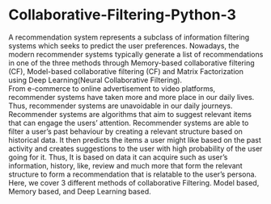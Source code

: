# Collaborative-Filtering-Python-3
A recommendation system represents a subclass of information filtering systems which seeks to predict the user preferences. Nowadays, the modern recommender systems typically generate a list of recommendations in one of the three methods through Memory-based collaborative filtering (CF), Model-based collaborative filtering (CF) and Matrix Factorization using Deep Learning(Neural Collaborative Filtering).
<br />
From e-commerce to online advertisement to video platforms, recommender systems have taken more and more place in our daily lives. Thus, recommender systems are unavoidable in our daily journeys. Recommender systems are algorithms that aim to suggest relevant items that can engage the users’ attention. Recommender systems are able to filter a user’s past behaviour by creating a relevant structure based on historical data. It then predicts the items a user might like based on the past activity and creates suggestions to the user with high probability of the user going for it. Thus, It is based on data it can acquire such as user’s information, history, like, review and much more that form the relevant structure to form a recommendation that is relatable to the user’s persona.
<br />
Here, we cover 3 different methods of collaborative Filtering. Model based, Memory based, and Deep Learning based. 
